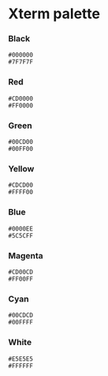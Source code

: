 # Xterm palette


### Black

```
#000000
#7F7F7F
```


### Red

```
#CD0000
#FF0000
```


### Green

```
#00CD00
#00FF00
```


### Yellow

```
#CDCD00
#FFFF00
```


### Blue

```
#0000EE
#5C5CFF
```


### Magenta

```
#CD00CD
#FF00FF
```


### Cyan

```
#00CDCD
#00FFFF
```


### White

```
#E5E5E5
#FFFFFF
```
